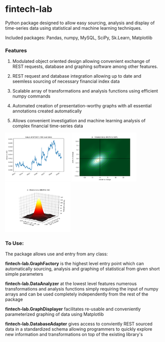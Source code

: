 # fintech-lab
Python package designed to allow easy sourcing, analysis and display of time-series data using statistical and machine learning techniques.

Included packages:
Pandas, numpy, MySQL, SciPy, Sk.Learn, Matplotlib

### Features

1. Modulated object oriented design allowing convenient exchange of REST requests, database and graphing software among other features.

2. REST request and database integration allowing up to date and seemless sourcing of necessary financial index data

3. Scalable array of transformations and analysis functions using efficient numpy commands

4. Automated creation of presentation-worthy graphs with all essential annotations created automatically 

5. Allows convenient investigation and machine learning analysis of complex financial time-series data 

<img src="https://raw.githubusercontent.com/Thomas-Power/fintech-lab/master/example%20outputs/Figure_1.png" alt="Example" width="210"> <img src="https://raw.githubusercontent.com/Thomas-Power/fintech-lab/master/example%20outputs/Figure_2.png" alt="Example" width="210"><img src="https://raw.githubusercontent.com/Thomas-Power/fintech-lab/master/example%20outputs/Figure_4.png" alt="Example" width="210">


### To Use:
The package allows use and entry from any class:

**fintech-lab.GraphFactory** is the highest level entry point which can automatically sourcing, analysis and graphing of statistical from given short simple parameters

**fintech-lab.DataAnalyzer** at the lowest level features numerous transformations and analysis functions simply requiring the input of numpy arrays and can be used completely independently from the rest of the package

**fintech-lab.GraphDisplayer** facilitates re-usable and conveniently parameterized graphing of data using Matplotlib

**fintech-lab.DatabaseAdapter** gives access to conviently REST sourced data in a standardized schema allowing programmers to quickly explore new information and transformations on top of the existing library's 
